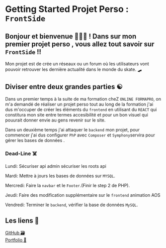 # Getting Started Projet Perso : `FrontSide` 

## Bonjour et bienvenue 🙋🏿‍♂️ ! Dans sur mon premier projet perso , vous allez tout savoir sur `FrontSide` !!

Mon projet est de crée un réseaux ou un forum où les utilisateurs vont  pouvoir retrouver les dernière actualité dans le monde du skate.  🛹

## Diviser entre deux grandes parties ☯️

Dans un premier temps à la suite de ma formation cheZ `ONLINE FORMAPRO`, on m'a demandé de réaliser un projet perso tout au long de la formation j'ai dus m'occuper de créer les éléments du `frontend` en utilisant du `REACT` qui constitura mon site entre termes accesibilité et pour un bon visuel qui pouurait donner envie au gens revenir sur le site.

Dans un deuxième temps  j'ai attaquer le `backend` mon projet, pour commencer j'ai dus configurer `PhP` avec `Composer` et `Symphony`servira pour gérer les bases de données .

### Dead-Line ☠️ 

Lundi: Sécuriser api admin sécuriser les roots api 

Mardi: Mettre à jours les bases de données sur `MYSQL`.

Mercredi: Faire la `navbar` et le `Footer`.(Finir le step 2 de PHP).

Jeudi: Faire des modification supplémentaire sur le `frontend` animation AOS

Vendredi: Terminer le `backend`, vérifier la base de données `MySQL`.


## Les liens 📎 

[GitHub 🗃️](https://github.com/nobody932/FrontSide.git)  
[Portfolio 📑](https://alerte-portfolio.netlify.app/)

